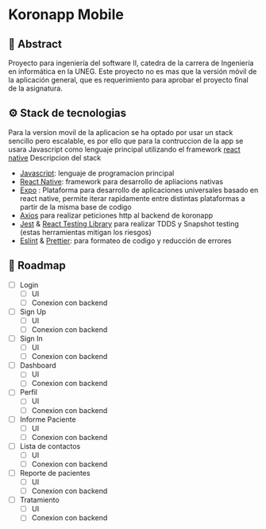# Koronapp Mobile

## 📖 Abstract
Proyecto para ingeniería del software II, catedra de la carrera de Ingeniería en informática en la UNEG. Este proyecto no es mas que la versión móvil de la aplicación general, que es requerimiento para aprobar el proyecto final de la asignatura.


## ⚙ Stack de tecnologias
Para la version movil de la aplicacion se ha optado por usar un stack sencillo pero escalable, es por ello que para la contruccion de la app se usara Javascript como lenguaje principal utilizando el framework [react native](https://reactnative.dev/) 
Descripcion del stack
 - [Javascript](https://developer.mozilla.org/es/docs/Web/JavaScript): lenguaje de programacion principal
 - [React Native](https://reactnative.dev/): framework para desarrollo de apliacions  nativas
 - [Expo](https://docs.expo.io/) : Plataforma para desarrollo de aplicaciones universales basado en react native, permite iterar rapidamente entre distintas plataformas a partir de la misma base de codigo
 - [Axios](https://github.com/axios/axios) para realizar peticiones http al backend de koronapp
 - [Jest](https://jestjs.io/docs/en/snapshot-testing) & [React Testing Library](https://testing-library.com/docs/react-testing-library/intro/) para realizar TDDS y Snapshot testing (estas herramientas mitigan los riesgos)
 - [Eslint](Eslint) & [Prettier](https://prettier.io/): para formateo de codigo y reducción de errores 

## 🚀 Roadmap
 
 - [ ] Login
	 - [ ] UI
	 - [ ] Conexion con backend
 - [ ] Sign Up	
	 - [ ] UI
	 - [ ] Conexion con backend
- [ ] Sign In	
	 - [ ] UI
	 - [ ] Conexion con backend
- [ ] Dashboard	
	 - [ ] UI
	 - [ ] Conexion con backend
- [ ] Perfil
	 - [ ] UI
	 - [ ] Conexion con backend
- [ ] Informe Paciente
	 - [ ] UI
	 - [ ] Conexion con backend
- [ ] Lista de contactos
	 - [ ] UI
	 - [ ] Conexion con backend
- [ ] Reporte de pacientes
	 - [ ] UI
	 - [ ] Conexion con backend
- [ ] Tratamiento
	 - [ ] UI
	 - [ ] Conexion con backend

